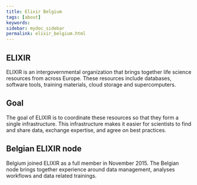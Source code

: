 ```yaml
---
title: Elixir Belgium
tags: [about]
keywords:
sidebar: mydoc_sidebar
permalink: elixir_belgium.html
---
```


## ELIXIR
ELIXIR is an intergovernmental organization that brings together life science resources from across Europe. These resources include databases, software tools, training materials, cloud storage and supercomputers.

## Goal
The goal of ELIXIR is to coordinate these resources so that they form a single infrastructure. This infrastructure makes it easier for scientists to find and share data, exchange expertise, and agree on best practices.

## Belgian ELIXIR node
Belgium joined ELIXIR as a full member in November 2015. The Belgian node brings together experience around data management, analyses workflows and data related trainings.

